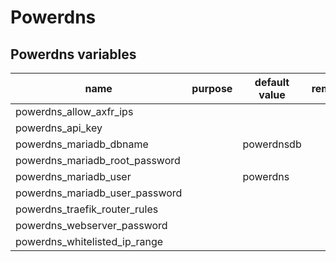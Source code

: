 # Powerdns

## Powerdns variables

| name                           | purpose | default value | remark |
| ------------------------------ | ------- | ------------- | ------ |
| powerdns_allow_axfr_ips        |         |               |        |
| powerdns_api_key               |         |               |        |
| powerdns_mariadb_dbname        |         | powerdnsdb    |        |
| powerdns_mariadb_root_password |         |               |        |
| powerdns_mariadb_user          |         | powerdns      |        |
| powerdns_mariadb_user_password |         |               |        |
| powerdns_traefik_router_rules  |         |               |        |
| powerdns_webserver_password    |         |               |        |
| powerdns_whitelisted_ip_range  |         |               |        |
